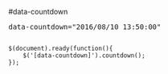 #data-countdown
<pre>
data-countdown="2016/08/10 13:50:00"
</pre>
<pre>
<code>
$(document).ready(function(){
  	$('[data-countdown]').countdown();
});
</code>
</pre>
